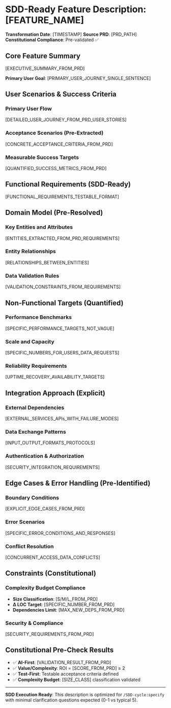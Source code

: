 # SDD-Ready Feature Description: [FEATURE_NAME]

**Transformation Date**: [TIMESTAMP]
**Source PRD**: [PRD_PATH]
**Constitutional Compliance**: Pre-validated ✅

## Core Feature Summary

[EXECUTIVE_SUMMARY_FROM_PRD]

**Primary User Goal**: [PRIMARY_USER_JOURNEY_SINGLE_SENTENCE]

## User Scenarios & Success Criteria

### Primary User Flow

[DETAILED_USER_JOURNEY_FROM_PRD_USER_STORIES]

### Acceptance Scenarios (Pre-Extracted)

[CONCRETE_ACCEPTANCE_CRITERIA_FROM_PRD]

### Measurable Success Targets

[QUANTIFIED_SUCCESS_METRICS_FROM_PRD]

## Functional Requirements (SDD-Ready)

[FUNCTIONAL_REQUIREMENTS_TESTABLE_FORMAT]

## Domain Model (Pre-Resolved)

### Key Entities and Attributes

[ENTITIES_EXTRACTED_FROM_PRD_REQUIREMENTS]

### Entity Relationships

[RELATIONSHIPS_BETWEEN_ENTITIES]

### Data Validation Rules

[VALIDATION_CONSTRAINTS_FROM_REQUIREMENTS]

## Non-Functional Targets (Quantified)

### Performance Benchmarks

[SPECIFIC_PERFORMANCE_TARGETS_NOT_VAGUE]

### Scale and Capacity

[SPECIFIC_NUMBERS_FOR_USERS_DATA_REQUESTS]

### Reliability Requirements

[UPTIME_RECOVERY_AVAILABILITY_TARGETS]

## Integration Approach (Explicit)

### External Dependencies

[EXTERNAL_SERVICES_APIs_WITH_FAILURE_MODES]

### Data Exchange Patterns

[INPUT_OUTPUT_FORMATS_PROTOCOLS]

### Authentication & Authorization

[SECURITY_INTEGRATION_REQUIREMENTS]

## Edge Cases & Error Handling (Pre-Identified)

### Boundary Conditions

[EXPLICIT_EDGE_CASES_FROM_PRD]

### Error Scenarios

[SPECIFIC_ERROR_CONDITIONS_AND_RESPONSES]

### Conflict Resolution

[CONCURRENT_ACCESS_DATA_CONFLICTS]

## Constraints (Constitutional)

### Complexity Budget Compliance

- **Size Classification**: [S/M/L_FROM_PRD]
- **Δ LOC Target**: [SPECIFIC_NUMBER_FROM_PRD]
- **Dependencies Limit**: [MAX_NEW_DEPS_FROM_PRD]

### Security & Compliance

[SECURITY_REQUIREMENTS_FROM_PRD]

## Constitutional Pre-Check Results

- ✅ **AI-First**: [VALIDATION_RESULT_FROM_PRD]
- ✅ **Value/Complexity**: ROI = [SCORE_FROM_PRD] ≥ 2
- ✅ **Test-First**: Testable acceptance criteria defined
- ✅ **Complexity Budget**: [SIZE_CLASS] classification validated

---

**SDD Execution Ready**: This description is optimized for `/SDD-cycle:specify` with minimal clarification questions expected (0-1 vs typical 5).
